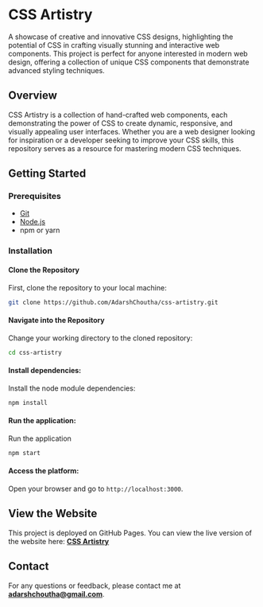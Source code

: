 # CSS Artistry

A showcase of creative and innovative CSS designs, highlighting the potential of CSS in crafting visually stunning and interactive web components. This project is perfect for anyone interested in modern web design, offering a collection of unique CSS components that demonstrate advanced styling techniques.

## Overview

CSS Artistry is a collection of hand-crafted web components, each demonstrating the power of CSS to create dynamic, responsive, and visually appealing user interfaces. Whether you are a web designer looking for inspiration or a developer seeking to improve your CSS skills, this repository serves as a resource for mastering modern CSS techniques.

## Getting Started

### Prerequisites

- [Git](https://git-scm.com/)
- [Node.js](https://nodejs.org/en)
- npm or yarn

### Installation

#### Clone the Repository

First, clone the repository to your local machine:

```bash
git clone https://github.com/AdarshChoutha/css-artistry.git
```

#### Navigate into the Repository

Change your working directory to the cloned repository:

```bash
cd css-artistry
```

#### Install dependencies:

Install the node module dependencies:

```bash
npm install
```

#### Run the application:

Run the application

```bash
npm start
```

#### Access the platform:

Open your browser and go to `http://localhost:3000`.

## View the Website

This project is deployed on GitHub Pages. You can view the live version of the website here: **[CSS Artistry](https://adarshchoutha.github.io/css-artistry)**

## Contact

For any questions or feedback, please contact me at **[adarshchoutha@gmail.com](mailto:adarshchoutha@gmail.com)**.